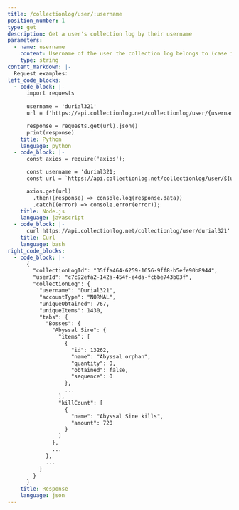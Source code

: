 ```yaml
---
title: /collectionlog/user/:username
position_number: 1
type: get
description: Get a user's collection log by their username
parameters:
  - name: username
    content: Username of the user the collection log belongs to (case insensitive)
    type: string
content_markdown: |-
  Request examples:
left_code_blocks:
  - code_block: |-
      import requests
      
      username = 'durial321'
      url = f'https://api.collectionlog.net/collectionlog/user/{username}'

      response = requests.get(url).json()
      print(response)
    title: Python
    language: python
  - code_block: |-
      const axios = require('axios');

      const username = 'durial321;
      const url = `https://api.collectionlog.net/collectionlog/user/${username}`

      axios.get(url)
        .then((response) => console.log(response.data))
        .catch((error) => console.error(error));
    title: Node.js
    language: javascript
  - code_block: |-
      curl https://api.collectionlog.net/collectionlog/user/durial321'
    title: Curl
    language: bash
right_code_blocks:
  - code_block: |-
      {
        "collectionLogId": "35ffa464-6259-1656-9ff8-b5efe90b8944",
        "userId": "c7c92efa2-142a-454f-e4da-fcbbe743b83f",
        "collectionLog": {
          "username": "Durial321",
          "accountType": "NORMAL",
          "uniqueObtained": 767,
          "uniqueItems": 1430,
          "tabs": {
            "Bosses": {
              "Abyssal Sire": {
                "items": [
                  {
                    "id": 13262,
                    "name": "Abyssal orphan",
                    "quantity": 0,
                    "obtained": false,
                    "sequence": 0
                  },
                  ...
                ],
                "killCount": [
                  {
                    "name": "Abyssal Sire kills",
                    "amount": 720
                  }
                ]
              },
              ...
            },
            ...
          }
        }
      }
    title: Response
    language: json
---
```



